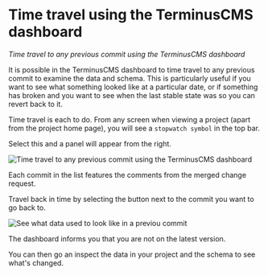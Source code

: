 # Time travel using the TerminusCMS dashboard

*Time travel to any previous commit using the TerminusCMS dashboard*

It is possible in the TerminusCMS dashboard to time travel to any previous commit to examine the data and schema. This is particularly useful if you want to see what something looked like at a particular date, or if something has broken and you want to see when the last stable state was so you can revert back to it.

Time travel is each to do. From any screen when viewing a project (apart from the project home page), you will see a `stopwatch symbol` in the top bar.

Select this and a panel will appear from the right.

<img src="https://assets.terminusdb.com/docs/time-travel.png" alt="Time travel to any previous commit using the TerminusCMS dashboard">

Each commit in the list features the comments from the merged change request. 

Travel back in time by selecting the button next to the commit you want to go back to.

<img src="https://assets.terminusdb.com/docs/travel-back-in-time.png" alt="See what data used to look like in a previou commit">

The dashboard informs you that you are not on the latest version.

You can then go an inspect the data in your project and the schema to see what's changed.
